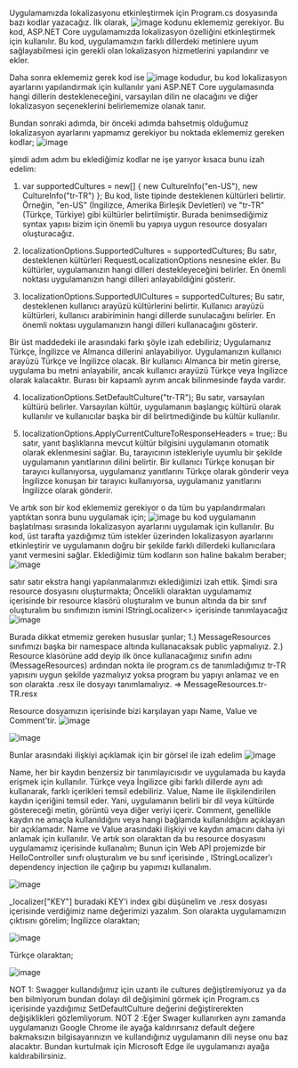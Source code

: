 Uygulamamızda lokalizasyonu etkinleştirmek için Program.cs dosyasında bazı kodlar yazacağız. İlk olarak,
![image](https://github.com/AhmetYasinCeyhan/LocalizationForWebAPI/assets/123759576/f2228fee-f318-4a12-9077-636a03f2e558)
kodunu eklememiz gerekiyor.
Bu kod, ASP.NET  Core uygulamamızda lokalizasyon özelliğini etkinleştirmek için kullanılır. Bu kod, uygulamamızın farklı dillerdeki metinlere uyum sağlayabilmesi için gerekli olan lokalizasyon hizmetlerini yapılandırır ve ekler.

Daha sonra eklememiz gerek kod ise
![image](https://github.com/AhmetYasinCeyhan/LocalizationForWebAPI/assets/123759576/98758ced-c89a-49a3-939f-6d5e95334544)
 kodudur,
bu kod lokalizasyon ayarlarını yapılandırmak için kullanılır yani ASP.NET  Core uygulamasında hangi dillerin destekleneceğini, varsayılan dilin ne olacağını ve diğer lokalizasyon seçeneklerini belirlememize olanak tanır.

Bundan sonraki adımda, bir önceki adımda bahsetmiş olduğumuz lokalizasyon ayarlarını yapmamız gerekiyor bu noktada eklememiz gereken kodlar; ![image](https://github.com/AhmetYasinCeyhan/LocalizationForWebAPI/assets/123759576/438f035c-2c7a-46a7-a3af-2f6f80c3897f)

şimdi adım adım bu eklediğimiz kodlar ne işe yarıyor kısaca bunu izah edelim:

1. var supportedCultures = new[] { new CultureInfo("en-US"), new CultureInfo("tr-TR") };
Bu kod, liste tipinde desteklenen kültürleri belirtir.
Örneğin, "en-US" (İngilizce, Amerika Birleşik Devletleri) ve "tr-TR" (Türkçe, Türkiye) gibi kültürler belirtilmiştir.
Burada benimsediğimiz syntax yapısı bizim için önemli bu yapıya uygun resource dosyaları oluşturacağız.

2. localizationOptions.SupportedCultures = supportedCultures;
Bu satır, desteklenen kültürleri RequestLocalizationOptions nesnesine ekler.
Bu kültürler, uygulamanızın hangi dilleri destekleyeceğini belirler.
En önemli noktası uygulamanızın hangi dilleri anlayabildiğini gösterir.

3. localizationOptions.SupportedUICultures = supportedCultures;
Bu satır, desteklenen kullanıcı arayüzü kültürlerini belirtir.
Kullanıcı arayüzü kültürleri, kullanıcı arabiriminin hangi dillerde sunulacağını belirler.
En önemli noktası uygulamanızın hangi dilleri kullanacağını gösterir.

Bir üst maddedeki ile arasındaki farkı şöyle izah edebiliriz;
Uygulamanız Türkçe, İngilizce ve Almanca dillerini anlayabiliyor. Uygulamanızın kullanıcı arayüzü Türkçe ve İngilizce olacak. Bir kullanıcı Almanca bir metin girerse, uygulama bu metni anlayabilir, ancak kullanıcı arayüzü Türkçe veya İngilizce olarak kalacaktır.
Burası bir kapsamlı ayrım ancak bilinmesinde fayda vardır.

4. localizationOptions.SetDefaultCulture("tr-TR");
Bu satır, varsayılan kültürü belirler. Varsayılan kültür, uygulamanın başlangıç kültürü olarak kullanılır ve kullanıcılar başka bir dil belirtmediğinde bu kültür kullanılır.

5. localizationOptions.ApplyCurrentCultureToResponseHeaders = true;:
Bu satır, yanıt başlıklarına mevcut kültür bilgisini uygulamanın otomatik olarak eklenmesini sağlar.
Bu, tarayıcının istekleriyle uyumlu bir şekilde uygulamanın yanıtlarının dilini belirtir.
Bir kullanıcı Türkçe konuşan bir tarayıcı kullanıyorsa, uygulamanız yanıtlarını Türkçe olarak gönderir veya İngilizce konuşan bir tarayıcı kullanıyorsa, uygulamanız yanıtlarını İngilizce olarak gönderir.

Ve artık son bir kod eklememiz gerekiyor o da tüm bu yapılandırmaları yaptıktan sonra bunu uygulamak için;
![image](https://github.com/AhmetYasinCeyhan/LocalizationForWebAPI/assets/123759576/ee4515c5-5a2e-4fc1-bf55-bee4f8ae7c4a)
 bu kod uygulamanın başlatılması sırasında lokalizasyon ayarlarını uygulamak için kullanılır.
Bu kod, üst tarafta yazdığımız tüm istekler üzerinden lokalizasyon ayarlarını etkinleştirir ve uygulamanın doğru bir şekilde farklı dillerdeki kullanıcılara yanıt vermesini sağlar.
Eklediğimiz tüm kodların son haline bakalım beraber;
![image](https://github.com/AhmetYasinCeyhan/LocalizationForWebAPI/assets/123759576/bcb4e475-658f-4118-ac39-ec3afd187efb)

satır satır ekstra hangi yapılanmalarımızı eklediğimizi izah ettik.
Şimdi sıra resource dosyasını oluşturmakta;
Öncelikli olaraktan uygulamamız içerisinde bir resource klasörü oluşturalım ve bunun altında da bir sınıf oluşturalım bu sınıfımızın ismini IStringLocalizer<> içerisinde tanımlayacağız
![image](https://github.com/AhmetYasinCeyhan/LocalizationForWebAPI/assets/123759576/a62cb4d4-e95d-48cb-a29c-39da21c4db66)

Burada dikkat etmemiz gereken hususlar şunlar;
1.) MessageResources sınıfımızı başka bir namespace altında kullanacaksak public yapmalıyız.
2.) Resource klasörüne add deyip ilk önce kullanacağımız sınıfın adını (MessageResources) ardından nokta ile program.cs de tanımladığımız tr-TR yapısını uygun şekilde yazmalıyız yoksa program bu yapıyı anlamaz ve en son olarakta .resx ile dosyayı tanımlamalıyız. => MessageResources.tr-TR.resx

Resource dosyamızın içerisinde bizi karşılayan yapı Name, Value ve Comment'tir.
![image](https://github.com/AhmetYasinCeyhan/LocalizationForWebAPI/assets/123759576/74c8fe14-7e25-4b01-9e2a-55242ea35c90)

![image](https://github.com/AhmetYasinCeyhan/LocalizationForWebAPI/assets/123759576/316cf417-2fcb-4181-adbb-2bc92a99c8e1)

Bunlar arasındaki ilişkiyi açıklamak için bir görsel ile izah edelim
![image](https://github.com/AhmetYasinCeyhan/LocalizationForWebAPI/assets/123759576/9b9079e4-5c55-4299-9075-b7e5507ab94f)


Name, her bir kaydın benzersiz bir tanımlayıcısıdır ve uygulamada bu kayda erişmek için kullanılır. Türkçe veya İngilizce gibi farklı dillerde aynı adı kullanarak, farklı içerikleri temsil edebiliriz.
Value, Name ile ilişkilendirilen kaydın içeriğini temsil eder. Yani, uygulamanın belirli bir dil veya kültürde göstereceği metin, görüntü veya diğer veriyi içerir.
Comment, genellikle kaydın ne amaçla kullanıldığını veya hangi bağlamda kullanıldığını açıklayan bir açıklamadır. Name ve Value arasındaki ilişkiyi ve kaydın amacını daha iyi anlamak için kullanılır.
Ve artık son olaraktan da bu resource dosyasını uygulamamız içerisinde kullanalım;
Bunun için Web APİ projemizde bir HelloController sınıfı oluşturalım ve bu sınıf içerisinde , IStringLocalizer'ı dependency injection ile çağırıp bu yapımızı kullanalım.

![image](https://github.com/AhmetYasinCeyhan/LocalizationForWebAPI/assets/123759576/256ec5d8-13cd-4279-9de2-264ce33ed81e)


_localizer["KEY"] buradaki KEY'i index gibi düşünelim ve .resx dosyası içerisinde verdiğimiz name değerimizi yazalım.
Son olarakta uygulamamızın çıktısını görelim;
İngilizce olaraktan;

![image](https://github.com/AhmetYasinCeyhan/LocalizationForWebAPI/assets/123759576/f42d21e6-ba3e-4a9b-adc8-330164b97f5a)

Türkçe olaraktan;

![image](https://github.com/AhmetYasinCeyhan/LocalizationForWebAPI/assets/123759576/f1e9e39d-90f5-4eb6-bf60-b20c9a77da8d)


NOT 1: Swagger kullandığımız için uzantı ile cultures değiştiremiyoruz ya da ben bilmiyorum bundan dolayı dil değişimini görmek için Program.cs içerisinde yazdığımız SetDefaultCulture değerini değiştirerekten değişiklikleri gözlemliyorum.
NOT 2 :Eğer Swager kullanırken aynı zamanda uygulamanızı Google Chrome ile ayağa kaldırırsanız default değere bakmaksızın bilgisayarınızın ve kullandığınız uygulamanın dili neyse onu baz alacaktır. Bundan kurtulmak için Microsoft Edge ile uygulamanızı ayağa kaldırabilirsiniz.
